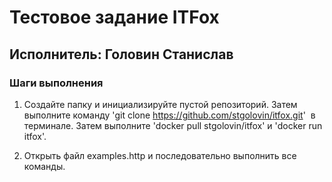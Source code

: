 # Тестовое задание ITFox

## Исполнитель: Головин Станислав
### Шаги выполнения
1. Создайте папку и инициализируйте пустой репозиторий. Затем выполните команду 'git clone https://github.com/stgolovin/itfox.git'  в терминале. Затем выполните 'docker pull stgolovin/itfox' и 'docker run itfox'.

2. Открыть файл examples.http и последовательно выполнить все команды. 

